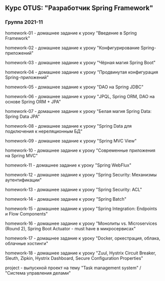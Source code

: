 ﻿## Курс OTUS: "Разработчик Spring Framework"

### Группа 2021-11

homework-01 - домашнее задание к уроку "Введение в Spring Framework"

homework-02 - домашнее задание к уроку "Конфигурирование Spring-приложений"

homework-03 - домашнее задание к уроку "Чёрная магия Spring Boot"

homework-04 - домашнее задание к уроку "Продвинутая конфигурация Spring-приложений"

homework-05 - домашнее задание к уроку "DAO на Spring JDBC"

homework-06 - домашнее задание к уроку "JPQL, Spring ORM, DAO на основе Spring ORM + JPA"

homework-07 - домашнее задание к уроку "Белая магия Spring Data: Spring Data JPA"

homework-08 - домашнее задание к уроку "Spring Data для подключения к нереляционным БД"

homework-09 - домашнее задание к уроку "Spring MVC View"

homework-10 - домашнее задание к уроку "Современные приложения на Spring MVC"

homework-11 - домашнее задание к уроку "Spring WebFlux"

homework-12 - домашнее задание к уроку "Spring Security: Механизмы аутентификации"

homework-13 - домашнее задание к уроку "Spring Security: ACL"

homework-14 - домашнее задание к уроку "Spring Batch"

homework-15 - домашнее задание к уроку "Spring Integration: Endpoints и Flow Components"

homework-16 - домашнее задание к уроку "Монолиты vs. Microservices (Round 2), Spring Boot Actuator - must have в микросервисах"

homework-17 - домашнее задание к уроку "Docker, оркестрация, облака, облачные хостинги"

homework-18 - домашнее задание к уроку "Zuul, Hystrix Circuit Breaker, Sleuth, Zipkin, Hystrix Dashboard, Secure Configuration Properties"

project - выпускной проект на тему "Task management system" / "Система управления делами"